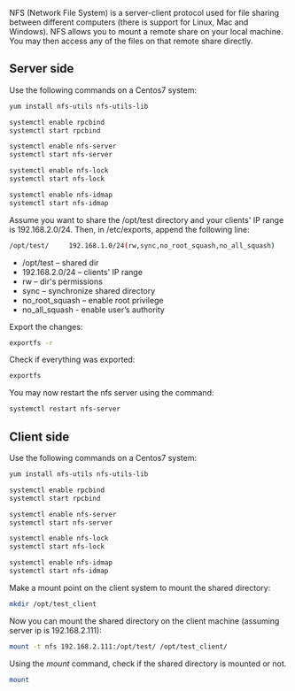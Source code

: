 NFS (Network File System) is a server-client protocol used for file sharing between different computers (there is support for Linux, Mac and Windows). NFS allows you to mount a remote share on your local machine. You may then access any of the files on that remote share directly.

## Server side

Use the following commands on a Centos7 system:

```bash
yum install nfs-utils nfs-utils-lib

systemctl enable rpcbind
systemctl start rpcbind

systemctl enable nfs-server
systemctl start nfs-server

systemctl enable nfs-lock
systemctl start nfs-lock

systemctl enable nfs-idmap
systemctl start nfs-idmap
```

Assume you want to share the /opt/test directory and your clients' IP range is 192.168.2.0/24.
Then, in /etc/exports, append the following line:

```bash
/opt/test/     192.168.1.0/24(rw,sync,no_root_squash,no_all_squash)
```

* /opt/test – shared dir
* 192.168.2.0/24 – clients' IP range 
* rw – dir's permissions
* sync – synchronize shared directory
* no_root_squash – enable root privilege
* no_all_squash - enable user’s authority

Export the changes:

```bash
exportfs -r
```

Check if everything was exported:

```bash
exportfs
```

You may now restart the nfs server using the command:

```bash
systemctl restart nfs-server
```

## Client side

Use the following commands on a Centos7 system:

```bash
yum install nfs-utils nfs-utils-lib

systemctl enable rpcbind
systemctl start rpcbind

systemctl enable nfs-server
systemctl start nfs-server

systemctl enable nfs-lock
systemctl start nfs-lock

systemctl enable nfs-idmap
systemctl start nfs-idmap
```

Make a mount point on the client system to mount the shared directory:

```bash
mkdir /opt/test_client
```

Now you can mount the shared directory on the client machine (assuming server ip is 192.168.2.111):

```bash
mount -t nfs 192.168.2.111:/opt/test/ /opt/test_client/ 
```

Using the <i>mount</i> command, check if the shared directory is mounted or not.

```bash
mount
```
